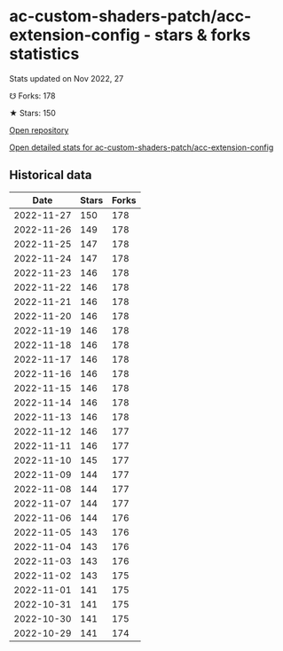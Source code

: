 # ac-custom-shaders-patch/acc-extension-config - stars & forks statistics

Stats updated on Nov 2022, 27

☋ Forks: 178

★ Stars: 150

[Open repository](https://github.com/ac-custom-shaders-patch/acc-extension-config)

[Open detailed stats for ac-custom-shaders-patch/acc-extension-config](https://reviewgithub.com/rep/ac-custom-shaders-patch/acc-extension-config)

## Historical data
| Date | Stars | Forks |
|------|-------|-------|
| 2022-11-27 | 150 | 178 | 
| 2022-11-26 | 149 | 178 | 
| 2022-11-25 | 147 | 178 | 
| 2022-11-24 | 147 | 178 | 
| 2022-11-23 | 146 | 178 | 
| 2022-11-22 | 146 | 178 | 
| 2022-11-21 | 146 | 178 | 
| 2022-11-20 | 146 | 178 | 
| 2022-11-19 | 146 | 178 | 
| 2022-11-18 | 146 | 178 | 
| 2022-11-17 | 146 | 178 | 
| 2022-11-16 | 146 | 178 | 
| 2022-11-15 | 146 | 178 | 
| 2022-11-14 | 146 | 178 | 
| 2022-11-13 | 146 | 178 | 
| 2022-11-12 | 146 | 177 | 
| 2022-11-11 | 146 | 177 | 
| 2022-11-10 | 145 | 177 | 
| 2022-11-09 | 144 | 177 | 
| 2022-11-08 | 144 | 177 | 
| 2022-11-07 | 144 | 177 | 
| 2022-11-06 | 144 | 176 | 
| 2022-11-05 | 143 | 176 | 
| 2022-11-04 | 143 | 176 | 
| 2022-11-03 | 143 | 176 | 
| 2022-11-02 | 143 | 175 | 
| 2022-11-01 | 141 | 175 | 
| 2022-10-31 | 141 | 175 | 
| 2022-10-30 | 141 | 175 | 
| 2022-10-29 | 141 | 174 | 

